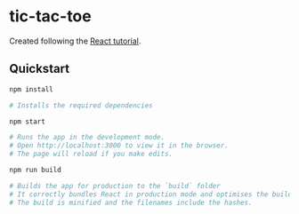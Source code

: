 # tic-tac-toe
Created following the [React tutorial](https://reactjs.org/tutorial/tutorial.html).

## Quickstart
```sh
npm install

# Installs the required dependencies

npm start

# Runs the app in the development mode.
# Open http://localhost:3000 to view it in the browser.
# The page will reload if you make edits.

npm run build

# Builds the app for production to the `build` folder
# It correctly bundles React in production mode and optimises the build for the best performance.
# The build is minified and the filenames include the hashes.
```
